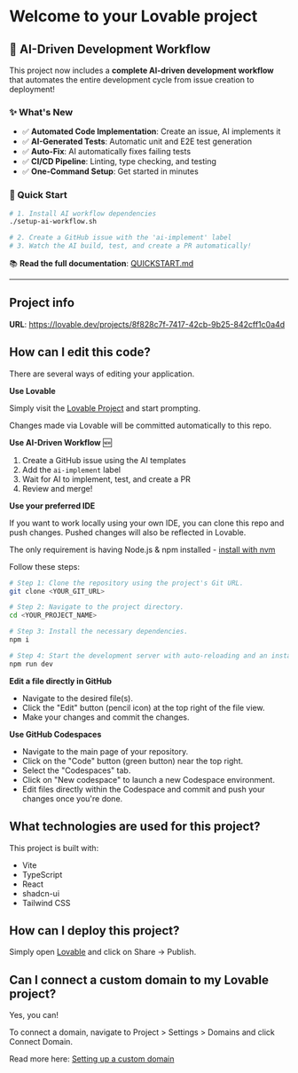 # Welcome to your Lovable project

## 🤖 AI-Driven Development Workflow

This project now includes a **complete AI-driven development workflow** that automates the entire development cycle from issue creation to deployment!

### ✨ What's New

- ✅ **Automated Code Implementation**: Create an issue, AI implements it
- ✅ **AI-Generated Tests**: Automatic unit and E2E test generation
- ✅ **Auto-Fix**: AI automatically fixes failing tests
- ✅ **CI/CD Pipeline**: Linting, type checking, and testing
- ✅ **One-Command Setup**: Get started in minutes

### 🚀 Quick Start

```bash
# 1. Install AI workflow dependencies
./setup-ai-workflow.sh

# 2. Create a GitHub issue with the 'ai-implement' label
# 3. Watch the AI build, test, and create a PR automatically!
```

📚 **Read the full documentation**: [QUICKSTART.md](./QUICKSTART.md)

---

## Project info

**URL**: https://lovable.dev/projects/8f828c7f-7417-42cb-9b25-842cff1c0a4d

## How can I edit this code?

There are several ways of editing your application.

**Use Lovable**

Simply visit the [Lovable Project](https://lovable.dev/projects/8f828c7f-7417-42cb-9b25-842cff1c0a4d) and start prompting.

Changes made via Lovable will be committed automatically to this repo.

**Use AI-Driven Workflow** 🆕

1. Create a GitHub issue using the AI templates
2. Add the `ai-implement` label
3. Wait for AI to implement, test, and create a PR
4. Review and merge!

**Use your preferred IDE**

If you want to work locally using your own IDE, you can clone this repo and push changes. Pushed changes will also be reflected in Lovable.

The only requirement is having Node.js & npm installed - [install with nvm](https://github.com/nvm-sh/nvm#installing-and-updating)

Follow these steps:

```sh
# Step 1: Clone the repository using the project's Git URL.
git clone <YOUR_GIT_URL>

# Step 2: Navigate to the project directory.
cd <YOUR_PROJECT_NAME>

# Step 3: Install the necessary dependencies.
npm i

# Step 4: Start the development server with auto-reloading and an instant preview.
npm run dev
```

**Edit a file directly in GitHub**

- Navigate to the desired file(s).
- Click the "Edit" button (pencil icon) at the top right of the file view.
- Make your changes and commit the changes.

**Use GitHub Codespaces**

- Navigate to the main page of your repository.
- Click on the "Code" button (green button) near the top right.
- Select the "Codespaces" tab.
- Click on "New codespace" to launch a new Codespace environment.
- Edit files directly within the Codespace and commit and push your changes once you're done.

## What technologies are used for this project?

This project is built with:

- Vite
- TypeScript
- React
- shadcn-ui
- Tailwind CSS

## How can I deploy this project?

Simply open [Lovable](https://lovable.dev/projects/8f828c7f-7417-42cb-9b25-842cff1c0a4d) and click on Share -> Publish.

## Can I connect a custom domain to my Lovable project?

Yes, you can!

To connect a domain, navigate to Project > Settings > Domains and click Connect Domain.

Read more here: [Setting up a custom domain](https://docs.lovable.dev/features/custom-domain#custom-domain)
